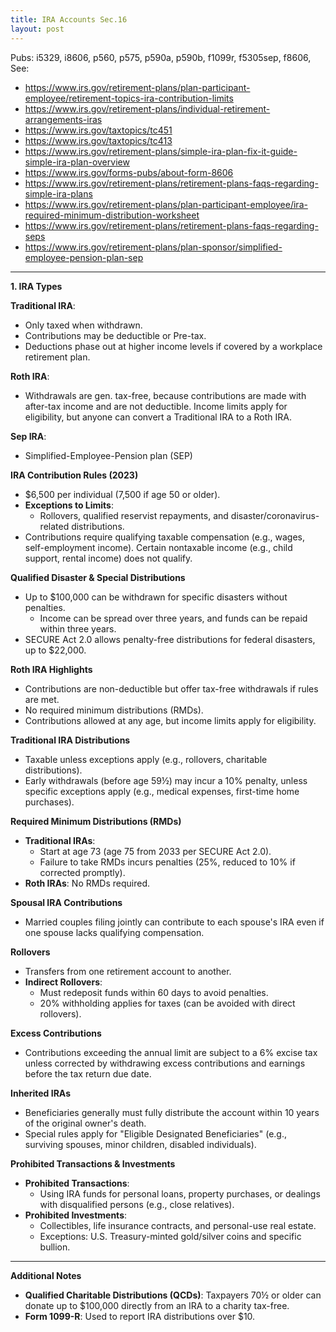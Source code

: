 ```yaml
---
title: IRA Accounts Sec.16
layout: post
---
```


Pubs: i5329, i8606, p560, p575, p590a, p590b, f1099r, f5305sep, f8606, 
See:
- https://www.irs.gov/retirement-plans/plan-participant-employee/retirement-topics-ira-contribution-limits
- https://www.irs.gov/retirement-plans/individual-retirement-arrangements-iras
- https://www.irs.gov/taxtopics/tc451
- https://www.irs.gov/taxtopics/tc413
- https://www.irs.gov/retirement-plans/simple-ira-plan-fix-it-guide-simple-ira-plan-overview
- https://www.irs.gov/forms-pubs/about-form-8606
- https://www.irs.gov/retirement-plans/retirement-plans-faqs-regarding-simple-ira-plans
- https://www.irs.gov/retirement-plans/plan-participant-employee/ira-required-minimum-distribution-worksheet
- https://www.irs.gov/retirement-plans/retirement-plans-faqs-regarding-seps
- https://www.irs.gov/retirement-plans/plan-sponsor/simplified-employee-pension-plan-sep


---

**1. IRA Types**

**Traditional IRA**: 
- Only taxed when withdrawn. 
- Contributions may be deductible or Pre-tax.
- Deductions phase out at higher income levels if covered by a workplace retirement plan.

**Roth IRA**: 
- Withdrawals are gen. tax-free, because contributions are made with after-tax income and are not deductible. Income limits apply for eligibility, but anyone can convert a Traditional IRA to a Roth IRA.

**Sep  IRA**: 
- Simplified-Employee-Pension plan (SEP)

**IRA Contribution Rules (2023)**
- $6,500 per individual (7,500 if age 50 or older).
- **Exceptions to Limits**:
  - Rollovers, qualified reservist repayments, and disaster/coronavirus-related distributions.
- Contributions require qualifying taxable compensation (e.g., wages, self-employment income). Certain nontaxable income (e.g., child support, rental income) does not qualify.

**Qualified Disaster & Special Distributions**
- Up to $100,000 can be withdrawn for specific disasters without penalties.
  - Income can be spread over three years, and funds can be repaid within three years.
- SECURE Act 2.0 allows penalty-free distributions for federal disasters, up to $22,000.

**Roth IRA Highlights**
- Contributions are non-deductible but offer tax-free withdrawals if rules are met.
- No required minimum distributions (RMDs).
- Contributions allowed at any age, but income limits apply for eligibility.

**Traditional IRA Distributions**
- Taxable unless exceptions apply (e.g., rollovers, charitable distributions).
- Early withdrawals (before age 59½) may incur a 10% penalty, unless specific exceptions apply (e.g., medical expenses, first-time home purchases).

**Required Minimum Distributions (RMDs)**
- **Traditional IRAs**:
  - Start at age 73 (age 75 from 2033 per SECURE Act 2.0).
  - Failure to take RMDs incurs penalties (25%, reduced to 10% if corrected promptly).
- **Roth IRAs**: No RMDs required.

**Spousal IRA Contributions**
- Married couples filing jointly can contribute to each spouse's IRA even if one spouse lacks qualifying compensation.

**Rollovers**
- Transfers from one retirement account to another.
- **Indirect Rollovers**:
  - Must redeposit funds within 60 days to avoid penalties.
  - 20% withholding applies for taxes (can be avoided with direct rollovers).

**Excess Contributions**
- Contributions exceeding the annual limit are subject to a 6% excise tax unless corrected by withdrawing excess contributions and earnings before the tax return due date.

**Inherited IRAs**
- Beneficiaries generally must fully distribute the account within 10 years of the original owner's death.
- Special rules apply for "Eligible Designated Beneficiaries" (e.g., surviving spouses, minor children, disabled individuals).

**Prohibited Transactions & Investments**
- **Prohibited Transactions**:
  - Using IRA funds for personal loans, property purchases, or dealings with disqualified persons (e.g., close relatives).
- **Prohibited Investments**:
  - Collectibles, life insurance contracts, and personal-use real estate.
  - Exceptions: U.S. Treasury-minted gold/silver coins and specific bullion.

---

**Additional Notes**
- **Qualified Charitable Distributions (QCDs)**: Taxpayers 70½ or older can donate up to $100,000 directly from an IRA to a charity tax-free.
- **Form 1099-R**: Used to report IRA distributions over $10.
